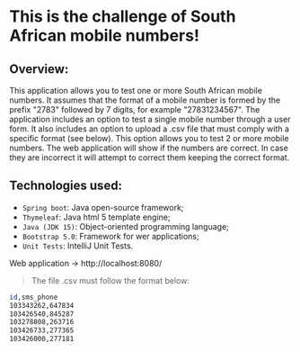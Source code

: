# This is the challenge of South African mobile numbers!


## Overview:
This application allows you to test one or more South African mobile numbers.
It assumes that the format of a mobile number is formed by the prefix "2783" followed by 7 digits, for example "27831234567".
The application includes an option to test a single mobile number through a user form.
It also includes an option to upload a .csv file that must comply with a specific format (see below). This option allows you to test 2 or more mobile numbers.
The web application will show if the numbers are correct. In case they are incorrect it will attempt to correct them keeping the correct format.


## Technologies used:
* `Spring boot`: Java open-source framework;
* `Thymeleaf`: Java html 5 template engine;
* `Java (JDK 15)`: Object-oriented programming language;
* `Bootstrap 5.0`: Framework for wer applications;
* `Unit Tests`: IntelliJ Unit Tests.


Web application -> http://localhost:8080/


> The file .csv must follow the format below:
```sh
id,sms_phone
103343262,647834
103426540,845287
103278808,263716
103426733,277365
103426000,277181
```
